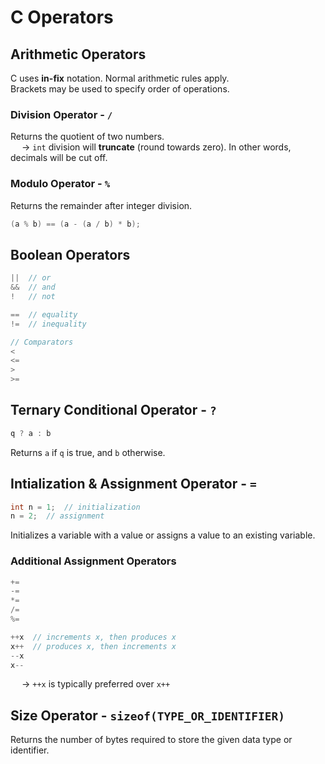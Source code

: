 # C Operators

## Arithmetic Operators
C uses **in-fix** notation. Normal arithmetic rules apply. <br>
Brackets may be used to specify order of operations. 

### Division Operator - `/`
Returns the quotient of two numbers. <br>
&emsp; → `int` division will **truncate** (round towards zero). In other words, decimals will be cut off. 

### Modulo Operator - `%`
Returns the remainder after integer division. 
```C
(a % b) == (a - (a / b) * b);

```
## Boolean Operators
```C
||  // or
&&  // and
!   // not

==  // equality
!=  // inequality

// Comparators
<
<=
>
>=

```
## Ternary Conditional Operator - `?`
```C
q ? a : b

```
Returns `a` if `q` is true, and `b` otherwise. 

## Intialization & Assignment Operator - `=`
```C
int n = 1;  // initialization
n = 2;  // assignment

```
Initializes a variable with a value or assigns a value to an existing variable.

### Additional Assignment Operators
```C
+=
-=
*=
/=
%=

++x  // increments x, then produces x
x++  // produces x, then increments x
--x
x--

```
&emsp; → `++x` is typically preferred over `x++`

## Size Operator - `sizeof(TYPE_OR_IDENTIFIER)`
Returns the number of bytes required to store the given data type or identifier. 

